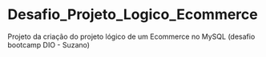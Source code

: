 # Desafio_Projeto_Logico_Ecommerce
Projeto da criação do projeto lógico de um Ecommerce no MySQL (desafio bootcamp DIO - Suzano)
